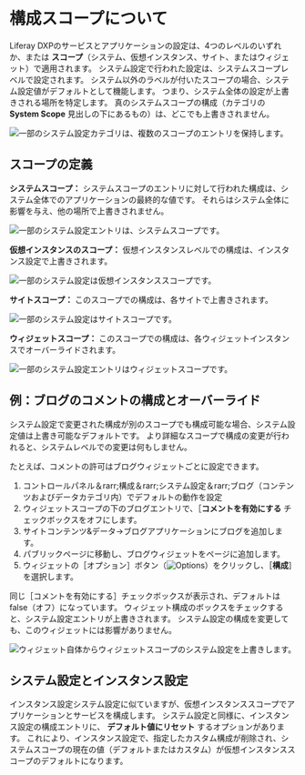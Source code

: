 # 構成スコープについて

Liferay DXPのサービスとアプリケーションの設定は、4つのレベルのいずれか、または **スコープ**（システム、仮想インスタンス、サイト、またはウィジェット）で適用されます。 システム設定で行われた設定は、システムスコープレベルで設定されます。 システム以外のラベルが付いたスコープの場合、システム設定値がデフォルトとして機能します。 つまり、システム全体の設定が上書きされる場所を特定します。 真のシステムスコープの構成（カテゴリの **System Scope** 見出しの下にあるもの）は、どこでも上書きされません。

<!-- Ideally, I think it would be more helpful for the below image to be a diagram that represents the relationship scopes have to one another. -->
![一部のシステム設定カテゴリは、複数のスコープのエントリを保持します。](./understanding-configuration-scope/images/02.png)

<a name="スコープの定義" />

## スコープの定義

**システムスコープ：** システムスコープのエントリに対して行われた構成は、システム全体でのアプリケーションの最終的な値です。 それらはシステム全体に影響を与え、他の場所で上書きされません。

![一部のシステム設定エントリは、システムスコープです。](./understanding-configuration-scope/images/01.png)

**仮想インスタンスのスコープ：** 仮想インスタンスレベルでの構成は、インスタンス設定で上書きされます。

![一部のシステム設定は仮想インスタンススコープです。](./understanding-configuration-scope/images/05.png)

**サイトスコープ：** このスコープでの構成は、各サイトで上書きされます。

![一部のシステム設定はサイトスコープです。](./understanding-configuration-scope//images/03.png)

**ウィジェットスコープ：** このスコープでの構成は、各ウィジェットインスタンスでオーバーライドされます。

![一部のシステム設定エントリはウィジェットスコープです。](./understanding-configuration-scope/images/04.png)

<a name="例ブログのコメントの構成とオーバーライド" />

## 例：ブログのコメントの構成とオーバーライド

システム設定で変更された構成が別のスコープでも構成可能な場合、システム設定値は上書き可能なデフォルトです。 より詳細なスコープで構成の変更が行われると、システムレベルでの変更は何もしません。

たとえば、コメントの許可はブログウィジェットごとに設定できます。

1. コントロールパネル＆rarr;構成＆rarr;システム設定＆rarr;ブログ（コンテンツおよびデータカテゴリ内）でデフォルトの動作を設定
1. ウィジェットスコープの下のブログエントリで、［**コメントを有効にする** チェックボックスをオフにします。
1. サイトコンテンツ&データ&rarr;ブログアプリケーションにブログを追加します。
1. パブリックページに移動し、ブログウィジェットをページに追加します。
1. ウィジェットの［オプション］ボタン（![Options](../../images/icon-app-options.png)）をクリックし、［**構成**］を選択します。

同じ［コメントを有効にする］チェックボックスが表示され、デフォルトはfalse（オフ）になっています。 ウィジェット構成のボックスをチェックすると、システム設定エントリが上書きされます。 システム設定の構成を変更しても、このウィジェットには影響がありません。

![ウィジェット自体からウィジェットスコープのシステム設定を上書きします。](./understanding-configuration-scope/images/06.png)

<a name="システム設定とインスタンス設定" />

## システム設定とインスタンス設定

インスタンス設定システム設定に似ていますが、仮想インスタンススコープでアプリケーションとサービスを構成します。 システム設定と同様に、インスタンス設定の構成エントリに、 **デフォルト値にリセット** するオプションがあります。 これにより、インスタンス設定で、指定したカスタム構成が削除され、システムスコープの現在の値（デフォルトまたはカスタム）が仮想インスタンススコープのデフォルトになります。
